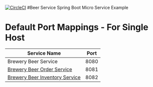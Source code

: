 [![CircleCI](https://circleci.com/gh/kartik15nov/Beer-Service.svg?style=svg)](https://circleci.com/gh/kartik15nov/Beer-Service)
#Beer Service
Spring Boot Micro  Service Example

# Default Port Mappings - For Single Host
| Service Name | Port | 
| --------| -----|
| Brewery Beer Service | 8080 |
| [Brewery Beer Order Service](https://github.com/springframeworkguru/mssc-beer-order-service) | 8081 |
| [Brewery Beer Inventory Service](https://github.com/springframeworkguru/mssc-beer-inventory-service) | 8082 |